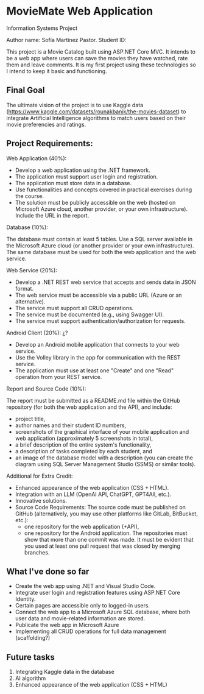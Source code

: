 # MovieMate Web Application
Information Systems Project

Author name: Sofía Martínez Pastor. Student ID: 

This project is a Movie Catalog built using ASP.NET Core MVC. It intends to be a web app where users can save the movies they have watched, rate them and leave comments. It is my first project using these technologies so I intend to keep it basic and functioning.

## Final Goal

The ultimate vision of the project is to use Kaggle data (https://www.kaggle.com/datasets/rounakbanik/the-movies-dataset) to integrate Artificial Intelligence algorithms to match users based on their movie preferencies and ratings.

## Project Requirements:

Web Application (40%):
 
- Develop a web application using the .NET framework.
- The application must support user login and registration.
- The application must store data in a database.
- Use functionalities and concepts covered in practical exercises during the course.
- The solution must be publicly accessible on the web (hosted on Microsoft Azure cloud, another provider, or your own infrastructure). Include the URL in the report.
 
Database (10%):
 
The database must contain at least 5 tables.
Use a SQL server available in the Microsoft Azure cloud (or another provider or your own infrastructure).
The same database must be used for both the web application and the web service.
 
Web Service (20%):
 
- Develop a .NET REST web service that accepts and sends data in JSON format.
- The web service must be accessible via a public URL (Azure or an alternative).
- The service must support all CRUD operations.
- The service must be documented (e.g., using Swagger UI).
- The service must support authentication/authorization for requests.
 
Android Client (20%): ¿?
 
- Develop an Android mobile application that connects to your web service.
- Use the Volley library in the app for communication with the REST service.
- The application must use at least one "Create" and one "Read" operation from your REST service.
 
Report and Source Code (10%):

The report must be submitted as a README.md file within the GitHub repository (for both the web application and the API), and include:
- project title,
- author names and their student ID numbers,
- screenshots of the graphical interface of your mobile application and web application (approximately 5 screenshots in total),
- a brief description of the entire system's functionality,
- a description of tasks completed by each student, and
- an image of the database model with a description (you can create the diagram using SQL Server Management Studio (SSMS) or similar tools).
 
Additional for Extra Credit:

- Enhanced appearance of the web application (CSS + HTML).
- Integration with an LLM (OpenAI API, ChatGPT, GPT4All, etc.).
- Innovative solutions.
- Source Code Requirements:
    The source code must be published on GitHub (alternatively, you may use other platforms like GitLab, BitBucket, etc.):
    - one repository for the web application (+API),
    - one repository for the Android application.
    The repositories must show that more than one commit was made.
    It must be evident that you used at least one pull request that was closed by merging branches.



## What I've done so far

- Create the web app using .NET and Visual Studio Code.
- Integrate user login and registration features using ASP.NET Core Identity.
- Certain pages are accessible only to logged-in users.
- Connect the web app to a Microsoft Azure SQL database, where both user data and movie-related information are stored.
- Publicate the web app in Microsoft Azure
- Implementing all CRUD operations for full data management (scaffolding?)


## Future tasks
1. Integrating Kaggle data in the database
2. AI algorithm
3. Enhanced appearance of the web application (CSS + HTML)